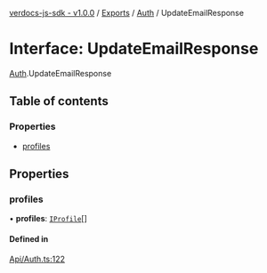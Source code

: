 [verdocs-js-sdk - v1.0.0](../README.md) / [Exports](../modules.md) / [Auth](../modules/Auth.md) / UpdateEmailResponse

# Interface: UpdateEmailResponse

[Auth](../modules/Auth.md).UpdateEmailResponse

## Table of contents

### Properties

- [profiles](Auth.UpdateEmailResponse.md#profiles)

## Properties

### profiles

• **profiles**: [`IProfile`](Profiles.IProfile.md)[]

#### Defined in

[Api/Auth.ts:122](https://github.com/Verdocs/js-sdk/blob/6ec87bd/src/Api/Auth.ts#L122)
